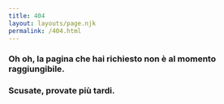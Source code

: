 ```yaml
---
title: 404
layout: layouts/page.njk
permalink: /404.html
---
```

### Oh oh, la pagina che hai richiesto non è al momento raggiungibile.
### Scusate, provate più tardi.
